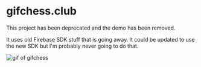 # gifchess.club

This project has been deprecated and the demo has been removed.

It uses old Firebase SDK stuff that is going away. It could be updated to use the new SDK but I'm probably never going to do that.

![gif of gifchess](https://cldup.com/1o2fvWz8-l.gif)
